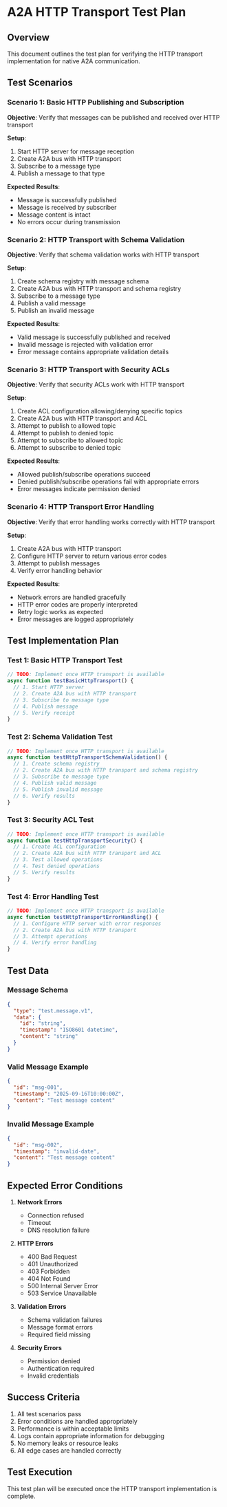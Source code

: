 # A2A HTTP Transport Test Plan

## Overview

This document outlines the test plan for verifying the HTTP transport implementation for native A2A communication.

## Test Scenarios

### Scenario 1: Basic HTTP Publishing and Subscription

**Objective**: Verify that messages can be published and received over HTTP transport

**Setup**:
1. Start HTTP server for message reception
2. Create A2A bus with HTTP transport
3. Subscribe to a message type
4. Publish a message to that type

**Expected Results**:
- Message is successfully published
- Message is received by subscriber
- Message content is intact
- No errors occur during transmission

### Scenario 2: HTTP Transport with Schema Validation

**Objective**: Verify that schema validation works with HTTP transport

**Setup**:
1. Create schema registry with message schema
2. Create A2A bus with HTTP transport and schema registry
3. Subscribe to a message type
4. Publish a valid message
5. Publish an invalid message

**Expected Results**:
- Valid message is successfully published and received
- Invalid message is rejected with validation error
- Error message contains appropriate validation details

### Scenario 3: HTTP Transport with Security ACLs

**Objective**: Verify that security ACLs work with HTTP transport

**Setup**:
1. Create ACL configuration allowing/denying specific topics
2. Create A2A bus with HTTP transport and ACL
3. Attempt to publish to allowed topic
4. Attempt to publish to denied topic
5. Attempt to subscribe to allowed topic
6. Attempt to subscribe to denied topic

**Expected Results**:
- Allowed publish/subscribe operations succeed
- Denied publish/subscribe operations fail with appropriate errors
- Error messages indicate permission denied

### Scenario 4: HTTP Transport Error Handling

**Objective**: Verify that error handling works correctly with HTTP transport

**Setup**:
1. Create A2A bus with HTTP transport
2. Configure HTTP server to return various error codes
3. Attempt to publish messages
4. Verify error handling behavior

**Expected Results**:
- Network errors are handled gracefully
- HTTP error codes are properly interpreted
- Retry logic works as expected
- Error messages are logged appropriately

## Test Implementation Plan

### Test 1: Basic HTTP Transport Test

```typescript
// TODO: Implement once HTTP transport is available
async function testBasicHttpTransport() {
  // 1. Start HTTP server
  // 2. Create A2A bus with HTTP transport
  // 3. Subscribe to message type
  // 4. Publish message
  // 5. Verify receipt
}
```

### Test 2: Schema Validation Test

```typescript
// TODO: Implement once HTTP transport is available
async function testHttpTransportSchemaValidation() {
  // 1. Create schema registry
  // 2. Create A2A bus with HTTP transport and schema registry
  // 3. Subscribe to message type
  // 4. Publish valid message
  // 5. Publish invalid message
  // 6. Verify results
}
```

### Test 3: Security ACL Test

```typescript
// TODO: Implement once HTTP transport is available
async function testHttpTransportSecurity() {
  // 1. Create ACL configuration
  // 2. Create A2A bus with HTTP transport and ACL
  // 3. Test allowed operations
  // 4. Test denied operations
  // 5. Verify results
}
```

### Test 4: Error Handling Test

```typescript
// TODO: Implement once HTTP transport is available
async function testHttpTransportErrorHandling() {
  // 1. Configure HTTP server with error responses
  // 2. Create A2A bus with HTTP transport
  // 3. Attempt operations
  // 4. Verify error handling
}
```

## Test Data

### Message Schema
```json
{
  "type": "test.message.v1",
  "data": {
    "id": "string",
    "timestamp": "ISO8601 datetime",
    "content": "string"
  }
}
```

### Valid Message Example
```json
{
  "id": "msg-001",
  "timestamp": "2025-09-16T10:00:00Z",
  "content": "Test message content"
}
```

### Invalid Message Example
```json
{
  "id": "msg-002",
  "timestamp": "invalid-date",
  "content": "Test message content"
}
```

## Expected Error Conditions

1. **Network Errors**
   - Connection refused
   - Timeout
   - DNS resolution failure

2. **HTTP Errors**
   - 400 Bad Request
   - 401 Unauthorized
   - 403 Forbidden
   - 404 Not Found
   - 500 Internal Server Error
   - 503 Service Unavailable

3. **Validation Errors**
   - Schema validation failures
   - Message format errors
   - Required field missing

4. **Security Errors**
   - Permission denied
   - Authentication required
   - Invalid credentials

## Success Criteria

1. All test scenarios pass
2. Error conditions are handled appropriately
3. Performance is within acceptable limits
4. Logs contain appropriate information for debugging
5. No memory leaks or resource leaks
6. All edge cases are handled correctly

## Test Execution

This test plan will be executed once the HTTP transport implementation is complete.